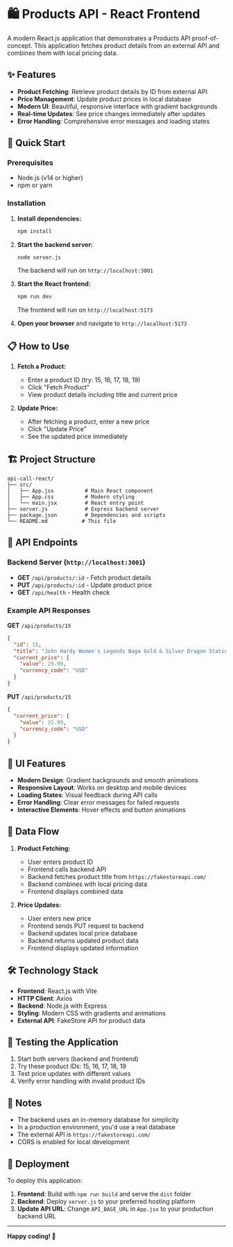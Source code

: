 # 🛍️ Products API - React Frontend

A modern React.js application that demonstrates a Products API proof-of-concept. This application fetches product details from an external API and combines them with local pricing data.

## ✨ Features

- **Product Fetching**: Retrieve product details by ID from external API
- **Price Management**: Update product prices in local database
- **Modern UI**: Beautiful, responsive interface with gradient backgrounds
- **Real-time Updates**: See price changes immediately after updates
- **Error Handling**: Comprehensive error messages and loading states

## 🚀 Quick Start

### Prerequisites
- Node.js (v14 or higher)
- npm or yarn

### Installation

1. **Install dependencies:**
   ```bash
   npm install
   ```

2. **Start the backend server:**
   ```bash
   node server.js
   ```
   The backend will run on `http://localhost:3001`

3. **Start the React frontend:**
   ```bash
   npm run dev
   ```
   The frontend will run on `http://localhost:5173`

4. **Open your browser** and navigate to `http://localhost:5173`

## 📋 How to Use

1. **Fetch a Product:**
   - Enter a product ID (try: 15, 16, 17, 18, 19)
   - Click "Fetch Product"
   - View product details including title and current price

2. **Update Price:**
   - After fetching a product, enter a new price
   - Click "Update Price"
   - See the updated price immediately

## 🏗️ Project Structure

```
api-call-react/
├── src/
│   ├── App.jsx          # Main React component
│   ├── App.css          # Modern styling
│   └── main.jsx         # React entry point
├── server.js            # Express backend server
├── package.json         # Dependencies and scripts
└── README.md           # This file
```

## 🔧 API Endpoints

### Backend Server (`http://localhost:3001`)

- **GET** `/api/products/:id` - Fetch product details
- **PUT** `/api/products/:id` - Update product price
- **GET** `/api/health` - Health check

### Example API Responses

**GET** `/api/products/15`
```json
{
  "id": 15,
  "title": "John Hardy Women's Legends Naga Gold & Silver Dragon Station Chain Bracelet",
  "current_price": {
    "value": 29.99,
    "currency_code": "USD"
  }
}
```

**PUT** `/api/products/15`
```json
{
  "current_price": {
    "value": 25.99,
    "currency_code": "USD"
  }
}
```

## 🎨 UI Features

- **Modern Design**: Gradient backgrounds and smooth animations
- **Responsive Layout**: Works on desktop and mobile devices
- **Loading States**: Visual feedback during API calls
- **Error Handling**: Clear error messages for failed requests
- **Interactive Elements**: Hover effects and button animations

## 🔄 Data Flow

1. **Product Fetching:**
   - User enters product ID
   - Frontend calls backend API
   - Backend fetches product title from `https://fakestoreapi.com/`
   - Backend combines with local pricing data
   - Frontend displays combined data

2. **Price Updates:**
   - User enters new price
   - Frontend sends PUT request to backend
   - Backend updates local price database
   - Backend returns updated product data
   - Frontend displays updated information

## 🛠️ Technology Stack

- **Frontend**: React.js with Vite
- **HTTP Client**: Axios
- **Backend**: Node.js with Express
- **Styling**: Modern CSS with gradients and animations
- **External API**: FakeStore API for product data

## 🧪 Testing the Application

1. Start both servers (backend and frontend)
2. Try these product IDs: 15, 16, 17, 18, 19
3. Test price updates with different values
4. Verify error handling with invalid product IDs

## 📝 Notes

- The backend uses an in-memory database for simplicity
- In a production environment, you'd use a real database
- The external API is `https://fakestoreapi.com/`
- CORS is enabled for local development

## 🚀 Deployment

To deploy this application:

1. **Frontend**: Build with `npm run build` and serve the `dist` folder
2. **Backend**: Deploy `server.js` to your preferred hosting platform
3. **Update API URL**: Change `API_BASE_URL` in `App.jsx` to your production backend URL

---

**Happy coding! 🎉**
